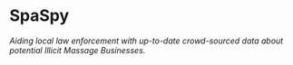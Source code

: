 # SpaSpy

*Aiding local law enforcement with up-to-date crowd-sourced data about potential Illicit Massage Businesses.*
